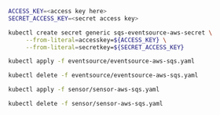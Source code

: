 ```bash
ACCESS_KEY=<access key here>
SECRET_ACCESS_KEY=<secret access key>
```

```bash
kubectl create secret generic sqs-eventsource-aws-secret \
     --from-literal=accesskey=${ACCESS_KEY} \
     --from-literal=secretkey=${SECRET_ACCESS_KEY}
```

```bash
kubectl apply -f eventsource/eventsource-aws-sqs.yaml
```

```bash
kubectl delete -f eventsource/eventsource-aws-sqs.yaml
```
```bash
kubectl apply -f sensor/sensor-aws-sqs.yaml
```

```bash
kubectl delete -f sensor/sensor-aws-sqs.yaml
```